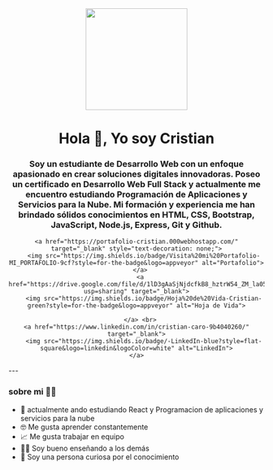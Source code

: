 <div id="header" align="center">
    <img src="https://media.giphy.com/media/26tn33aiTi1jkl6H6/giphy.gif" alt="" width="200">
    <h1 align="center">Hola 👋, Yo soy Cristian </h1>
    <h3 align="center">
        Soy un estudiante de Desarrollo Web con un enfoque apasionado en crear soluciones digitales innovadoras. Poseo un certificado en Desarrollo Web Full Stack y actualmente me encuentro estudiando Programación de Aplicaciones y Servicios para la Nube. Mi formación y experiencia me han brindado sólidos conocimientos en HTML, CSS, Bootstrap, JavaScript, Node.js, Express, Git y Github.
    </h3>
</div>

<div align="center">
    
    <a href="https://portafolio-cristian.000webhostapp.com/" target="_blank" style="text-decoration: none;">
        <img src="https://img.shields.io/badge/Visita%20mi%20Portafolio-MI_PORTAFOLIO-9cf?style=for-the-badge&logo=appveyor" alt="Portafolio">
      </a>
      <a href="https://drive.google.com/file/d/1lD3gAaSjNjdcfkB8_hztrW54_ZM_la05/view?usp=sharing" target="_blank">
        <img src="https://img.shields.io/badge/Hoja%20de%20Vida-Cristian-green?style=for-the-badge&logo=appveyor" alt="Hoja de Vida">

      </a> <br>
    <a href="https://www.linkedin.com/in/cristian-caro-9b4040260/" target="_blank">
        <img src="https://img.shields.io/badge/-LinkedIn-blue?style=flat-square&logo=linkedin&logoColor=white" alt="LinkedIn">
    </a>

</div>
---


### sobre mi 👨‍💻
  
- 📄 actualmente ando estudiando React y Programacion de aplicaciones y servicios para la nube
- 🤓 Me gusta aprender constantemente
- 📈 Me gusta trabajar en equipo
- 👨‍🏫 Soy bueno enseñando a los demás
- 👀 Soy una persona curiosa por el conocimiento
